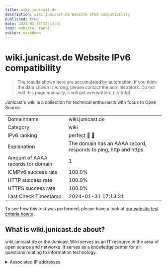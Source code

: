 ```yaml
---
title: wiki.junicast.de
description: wiki.junicast.de Website IPv6 compatibility
published: true
date: 2024-01-31T17:13:31
tags: website, rank1
editor: markdown
---
```


# wiki.junicast.de Website IPv6 compatibility

> The results shown here are accumulated by automation. If you think the data shown is wrong, please contact the administrators. 
> Do not edit this page manually, it will get overwritten.
{.is-info}

Junicast's wiki is a collection for technical enthusiasts with focus to Open Source.


|   |   |
| - | - |
| Domainname | wiki.junicast.de
| Category | wiki |
| IPv6 ranking | perfect :1st_place_medal: [🔗](/howto/ranking) |
| Explanation | The domain has an AAAA record, responds to ping, http and https. |
| Amount of AAAA records for domain | 1 |
| ICMPv6 success rate | 100.0%|
| HTTP success rate | 100.0% |
| HTTPS success rate | 100.0% |
| Last Check Timestamp | 2024-01-31 17:13:31 |

To see how this test was performed, please have a look at [our website test criteria howto](/howto/testcriteria/website)!


## What is wiki.junicast.de about?
wiki.junicast.de or the Junicast Wiki serves as an IT resource in the area of open source and networks. It serves as a knowledge center for all questions relating to information technology.



<details>
<summary>Associated IP addresses</summary>

2001:4dd0:28d4:5000::18

</details>
